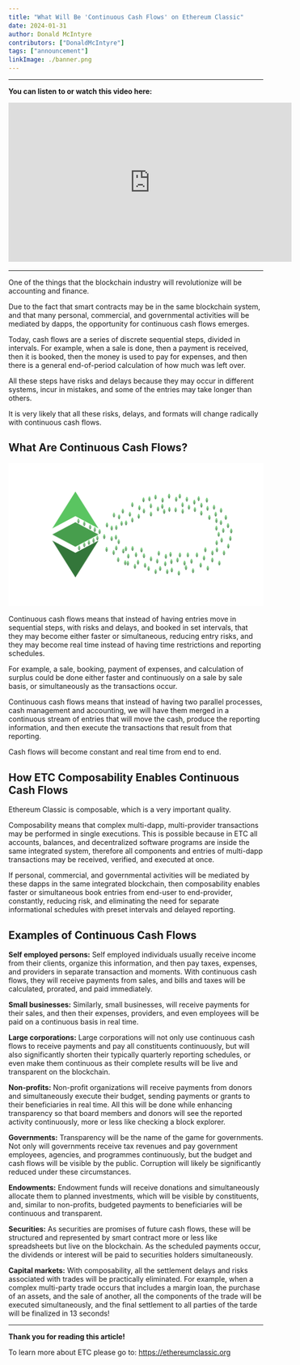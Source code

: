 ```yaml
---
title: "What Will Be 'Continuous Cash Flows' on Ethereum Classic"
date: 2024-01-31
author: Donald McIntyre
contributors: ["DonaldMcIntyre"]
tags: ["announcement"]
linkImage: ./banner.png
---
```


---
**You can listen to or watch this video here:**

<iframe width="560" height="315" src="https://www.youtube.com/embed/fnKqR_5CV4w?si=G1_0G6i_c1lu1F03" title="YouTube video player" frameborder="0" allow="accelerometer; autoplay; clipboard-write; encrypted-media; gyroscope; picture-in-picture; web-share" allowfullscreen></iframe>

---

One of the things that the blockchain industry will revolutionize will be accounting and finance.

Due to the fact that smart contracts may be in the same blockchain system, and that many personal, commercial, and governmental activities will be mediated by dapps, the opportunity for continuous cash flows emerges.

Today, cash flows are a series of discrete sequential steps, divided in intervals. For example, when a sale is done, then a payment is received, then it is booked, then the money is used to pay for expenses, and then there is a general end-of-period calculation of how much was left over.

All these steps have risks and delays because they may occur in different systems, incur in mistakes, and some of the entries may take longer than others.

It is very likely that all these risks, delays, and formats will change radically with continuous cash flows.

## What Are Continuous Cash Flows?

![](./1.png)

Continuous cash flows means that instead of having entries move in sequential steps, with risks and delays, and booked in set intervals, that they may become either faster or simultaneous, reducing entry risks, and they may become real time instead of having time restrictions and reporting schedules.

For example, a sale, booking, payment of expenses, and calculation of surplus could be done either faster and continuously on a sale by sale basis, or simultaneously as the transactions occur.

Continuous cash flows means that instead of having two parallel processes, cash management and accounting, we will have them merged in a  continuous stream of entries that will move the cash, produce the reporting information, and then execute the transactions that result from that reporting. 

Cash flows will become constant and real time from end to end.

## How ETC Composability Enables Continuous Cash Flows

Ethereum Classic is composable, which is a very important quality.

Composability means that complex multi-dapp, multi-provider transactions may be performed in single executions. This is possible because in ETC all accounts, balances, and decentralized software programs are inside the same integrated system, therefore all components and entries of multi-dapp transactions may be received, verified, and executed at once.

If personal, commercial, and governmental activities will be mediated by these dapps in the same integrated blockchain, then composability enables faster or simultaneous book entries from end-user to end-provider, constantly, reducing risk, and eliminating the need for separate informational schedules with preset intervals and delayed reporting.

## Examples of Continuous Cash Flows

**Self employed persons:** Self employed individuals usually receive income from their clients, organize this information, and then pay taxes, expenses, and providers in separate transaction and moments. With continuous cash flows, they will receive payments from sales, and bills and taxes will be calculated, prorated, and paid immediately.

**Small businesses:** Similarly, small businesses, will receive payments for their sales, and then their expenses, providers, and even employees will be paid on a continuous basis in real time.

**Large corporations:** Large corporations will not only use continuous cash flows to receive payments and pay all constituents continuously, but will also significantly shorten their typically quarterly reporting schedules, or even make them continuous as their complete results will be live and transparent on the blockchain.

**Non-profits:** Non-profit organizations will receive payments from donors and simultaneously execute their budget, sending payments or grants to their beneficiaries in real time. All this will be done while enhancing transparency so that board members and donors will see the reported activity continuously, more or less like checking a block explorer.

**Governments:** Transparency will be the name of the game for governments. Not only will governments receive tax revenues and pay government employees, agencies, and programmes continuously, but the budget and cash flows will be visible by the public. Corruption will likely be significantly reduced under these circumstances. 

**Endowments:** Endowment funds will receive donations and simultaneously allocate them to planned investments, which will be visible by constituents, and, similar to non-profits, budgeted payments to beneficiaries will be continuous and transparent.

**Securities:** As securities are promises of future cash flows, these will be structured and represented by smart contract more or less like spreadsheets but live on the blockchain. As the scheduled payments occur, the dividends or interest will be paid to securities holders simultaneously.

**Capital markets:** With composability, all the settlement delays and risks associated with trades will be practically eliminated. For example, when a complex multi-party trade occurs that includes a margin loan, the purchase of an assets, and the sale of another, all the components of the trade will be executed simultaneously, and the final settlement to all parties of the tarde will be finalized in 13 seconds!

---

**Thank you for reading this article!**

To learn more about ETC please go to: https://ethereumclassic.org
